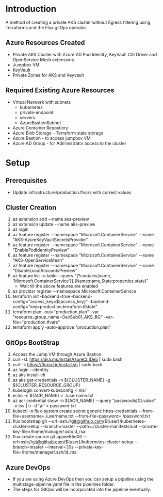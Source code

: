 # Introduction 
A method of creating a private AKS cluster without Egress filtering using Terraforms and the Flux gitOps operator. 

## Azure Resources Created
* Private AKS Cluster with Azure AD Pod Identity, KeyVault CSI Driver and OpenService Mesh extensions
* Jumpbox VM
* KeyVault
* Private Zones for AKS and Keyvault

## Required Existing Azure Resources
* Virtual Network with subnets
    * kubernetes
    * private-endpoint
    * servers
    * AzureBastionSubnet
* Azure Container Repostiory 
* Azure Blob Storage - Terraform state storage
* Azure Bastion - to access jumpbox VM
* Azure AD Group - for Administrator access to the cluster

# Setup
## Prerequisites
* Update infrastructure/production.tfvars with correct values

## Cluster Creation
1. az extension add --name aks-preview
2. az extension update --name aks-preview
3. az login
4. az feature register --namespace "Microsoft.ContainerService" --name "AKS-AzureKeyVaultSecretsProvider"
5. az feature register --namespace "Microsoft.ContainerService" --name "EnablePodIdentityPreview"
6. az feature register --namespace "Microsoft.ContainerService" --name "AKS-OpenServiceMesh"
7. az feature register --namespace "Microsoft.ContainerService" --name "DisableLocalAccountsPreview"
8. az feature list -o table --query "[?contains(name, 'Microsoft.ContainerService')].{Name:name,State:properties.state}"
    * Wait till the above features are enabled
9. az provider register --namespace Microsoft.ContainerService 
10. terraform init -backend=true -backend-config="access_key=${access_key}" -backend-config="key=production.terraform.tfstate"
11. terraform plan -out="production.plan" -var "resource_group_name=DevSub01_AKS_RG" -var-file="production.tfvars"
12. terraform apply -auto-approve "production.plan"

## GitOps BootStrap
1. Access the Jump VM through Azure Bastion 
2. curl -sL https://aka.ms/InstallAzureCLIDeb | sudo bash
3. curl -s https://fluxcd.io/install.sh | sudo bash
4. az login --identity
5. az aks install-cli
6. az aks get-credentials -n ${CLUSTER_NAME} -g ${CLUSTER_RESOURCE_GROUP}
7. kubelogin convert-kubeconfig -l msi
8. echo -n ${ACR_NAME} > ./username.txt 
9. az acr credential show -n ${ACR_NAME} --query "passwords[0].value" -o tsv | tr -d '\n' > password.txt 
9. kubectl -n flux-system create secret generic https-credentials --from-file=username=./username.txt --from-file=password=./password.txt
10. flux bootstrap git --url=ssh://git@github.com/${user}/kubernetes-cluster-setup --branch=master --path=./cluster-manifests/uat  --private-key-file=/home/manager/.ssh/id_rsa
11. flux create source git appee85e06 --url=ssh://git@github.com/${user}/kubernetes-cluster-setup --branch=master --interval=30s --private-key-file=/home/manager/.ssh/id_rsa

## Azure DevOps
* If you are using Azure DevOps then you can setup a pipeline using the  multistage-pipeline.yaml file in the pipelines folder.
* The steps for GitOps will be incorporated into the pipeline eventually.
